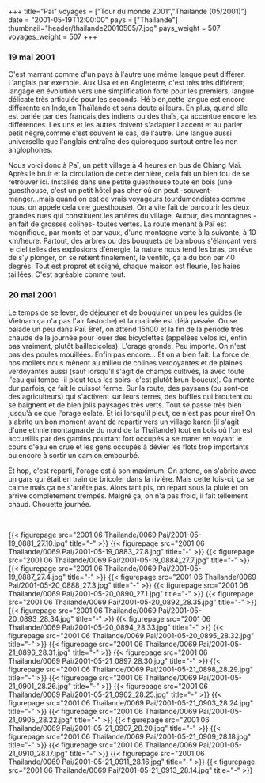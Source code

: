 +++
title="Paï"
voyages = ["Tour du monde 2001","Thailande (05/2001)"]
date = "2001-05-19T12:00:00"
pays = ["Thailande"]
thumbnail="header/thailande20010505/7.jpg"
pays_weight = 507
voyages_weight = 507
+++
### 19 mai 2001

 C'est marrant comme d'un pays à l'autre une même langue peut différer. L'anglais 
par exemple. Aux Usa et en Angleterre, c'est très très différent; langage en 
évolution vers une simplification forte pour les premiers, langue délicate très 
articulée pour les seconds. Hé bien,cette langue est encore différente en Inde,en 
Thaïlande et sans doute ailleurs. En plus, quand elle est parlée par des français,des 
indiens ou des thaïs, ça accentue encore les différences. Les uns et les autres 
doivent s'adapter l'accent et au parler petit nègre,comme c'est souvent le cas, 
de l'autre. Une langue aussi universelle que l'anglais entraîne des quiproquos 
surtout entre les non anglophones.

Nous voici donc à Paï, un petit village à 4 heures en bus de Chiang Maï. Après 
le bruit et la circulation de cette dernière, cela fait un bien fou de se retrouver 
ici. Installés dans une petite guesthouse toute en bois (une guesthouse, c'est 
un petit hôtel pas cher où on peut -souvent- manger...mais quand on est de vrais 
voyageurs tourdumondistes comme nous, on appele cela une guesthouse). On a vite 
fait de parcourir les deux grandes rues qui constituent les artères du village. 
Autour, des montagnes -en fait de grosses colines- toutes vertes. La route menant 
à Paï est magnifique, par monts et par vaux, d'une montagne verte à la suivante, 
à 10 km/heure. Partout, des arbres ou des bouquets de bambous s'élançant vers 
le ciel telles des explosions d'énergie, la nature nous tend les bras, on rêve 
de s'y plonger, on se retient finalement, le ventilo, ça a du bon par 40 degrés. 
Tout est propret et soigné, chaque maison est fleurie, les haies taillées. C'est 
agréable comme tout. 

### 20 mai 2001

Le temps de se lever, de déjeuner et de bouquiner un peu les guides (le Vietnam 
ça n'a pas l'air fastoche) et la matinée est déjà passée. On se balade un peu 
dans Paï. Bref, on attend 15h00 et la fin de la période très chaude de la journée 
pour louer des bicyclettes (appelées vélos ici, enfin pas vraiment, plutôt baillecicoles). 
L'orage gronde. Peu importe. On n'est pas des poules mouillées. Enfin pas encore... 
Et on a bien fait. La force de nos mollets nous mènent au milieu de colines 
verdoyantes et de plaines verdoyantes aussi (sauf lorsqu'il s'agit de champs 
cultivés, là avec toute l'eau qui tombe -il pleut tous les soirs- c'est plutôt 
brun-boueux). Ca monte dur parfois, ça fait le cuissot ferme. Sur la route, 
des paysans (ou sont-ce des agriculteurs) qui s'activent sur leurs terres, des 
buffles qui broutent ou se baignent et de bien jolis paysages très verts. Tout 
se passe très bien jusqu'à ce que l'orage éclate. Et ici lorsqu'il pleut, ce 
n'est pas pour rire! On s'abrite un bon moment avant de repartir vers un village 
karen (il s'agit d'une ethnie montagnarde du nord de la Thaïlande) tout en bois 
où l'on est accueillis par des gamins pourtant fort occupés a se marer en voyant 
le cours d'eau en crue et les gens occupés à dévier les flots trop importants 
ou encore à sortir un camion embourbé. 

Et hop, c'est reparti, l'orage est à son maximum. On attend, on s'abrite avec 
un gars qui était en train de bricoler dans la rivière. Mais cette fois-ci, 
ça se calme mais ça ne s'arrête pas. Alors tant pis, on repart sous la pluie 
et on arrive complètement trempés. Malgré ça, on n'a pas froid, il fait tellement 
chaud. Chouette journée.

&nbsp;


<div id="TOTO">{{< figurepage src="2001 06 Thailande/0069 Pai/2001-05-19_0881_27.10.jpg" title="-"  >}}
{{< figurepage src="2001 06 Thailande/0069 Pai/2001-05-19_0883_27.8.jpg" title="-"  >}}
{{< figurepage src="2001 06 Thailande/0069 Pai/2001-05-19_0884_27.7.jpg" title="-"  >}}
{{< figurepage src="2001 06 Thailande/0069 Pai/2001-05-19_0887_27.4.jpg" title="-"  >}}
{{< figurepage src="2001 06 Thailande/0069 Pai/2001-05-20_0888_27.3.jpg" title="-"  >}}
{{< figurepage src="2001 06 Thailande/0069 Pai/2001-05-20_0890_27.1.jpg" title="-"  >}}
{{< figurepage src="2001 06 Thailande/0069 Pai/2001-05-20_0892_28.35.jpg" title="-"  >}}
{{< figurepage src="2001 06 Thailande/0069 Pai/2001-05-20_0893_28.34.jpg" title="-"  >}}
{{< figurepage src="2001 06 Thailande/0069 Pai/2001-05-20_0894_28.33.jpg" title="-"  >}}
{{< figurepage src="2001 06 Thailande/0069 Pai/2001-05-20_0895_28.32.jpg" title="-"  >}}
{{< figurepage src="2001 06 Thailande/0069 Pai/2001-05-21_0896_28.31.jpg" title="-"  >}}
{{< figurepage src="2001 06 Thailande/0069 Pai/2001-05-21_0897_28.30.jpg" title="-"  >}}
{{< figurepage src="2001 06 Thailande/0069 Pai/2001-05-21_0898_28.29.jpg" title="-"  >}}
{{< figurepage src="2001 06 Thailande/0069 Pai/2001-05-21_0901_28.26.jpg" title="-"  >}}
{{< figurepage src="2001 06 Thailande/0069 Pai/2001-05-21_0902_28.25.jpg" title="-"  >}}
{{< figurepage src="2001 06 Thailande/0069 Pai/2001-05-21_0903_28.24.jpg" title="-"  >}}
{{< figurepage src="2001 06 Thailande/0069 Pai/2001-05-21_0905_28.22.jpg" title="-"  >}}
{{< figurepage src="2001 06 Thailande/0069 Pai/2001-05-21_0907_28.20.jpg" title="-"  >}}
{{< figurepage src="2001 06 Thailande/0069 Pai/2001-05-21_0909_28.18.jpg" title="-"  >}}
{{< figurepage src="2001 06 Thailande/0069 Pai/2001-05-21_0910_28.17.jpg" title="-"  >}}
{{< figurepage src="2001 06 Thailande/0069 Pai/2001-05-21_0911_28.16.jpg" title="-"  >}}
{{< figurepage src="2001 06 Thailande/0069 Pai/2001-05-21_0913_28.14.jpg" title="-"  >}}
</DIV>

